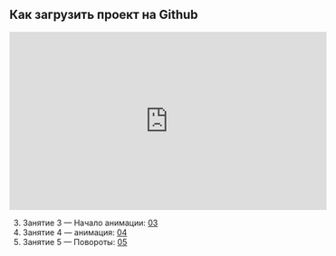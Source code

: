 ## Как загрузить проект на Github
<iframe width="560" height="315" src="https://www.youtube.com/embed/CoRpaufV2Lo" frameborder="0" allow="accelerometer; autoplay; clipboard-write; encrypted-media; gyroscope; picture-in-picture" allowfullscreen></iframe>

3. Занятие 3 — Начало анимации:
[03](03/)
3. Занятие 4 — анимация:
[04](04/)
3. Занятие 5 — Повороты:
[05](05/)

